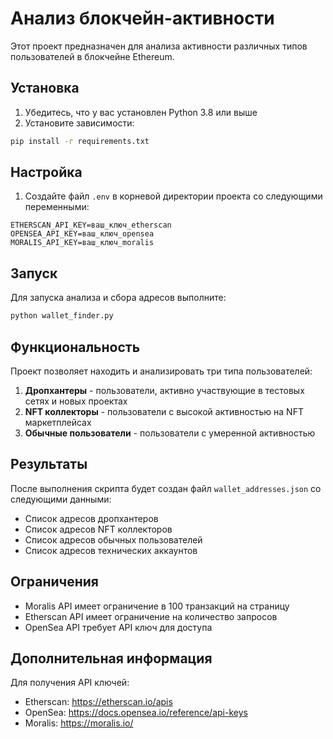 # Анализ блокчейн-активности

Этот проект предназначен для анализа активности различных типов пользователей в блокчейне Ethereum.

## Установка

1. Убедитесь, что у вас установлен Python 3.8 или выше
2. Установите зависимости:
```bash
pip install -r requirements.txt
```

## Настройка

1. Создайте файл `.env` в корневой директории проекта со следующими переменными:
```
ETHERSCAN_API_KEY=ваш_ключ_etherscan
OPENSEA_API_KEY=ваш_ключ_opensea
MORALIS_API_KEY=ваш_ключ_moralis
```

## Запуск

Для запуска анализа и сбора адресов выполните:
```bash
python wallet_finder.py
```

## Функциональность

Проект позволяет находить и анализировать три типа пользователей:

1. **Дропхантеры** - пользователи, активно участвующие в тестовых сетях и новых проектах
2. **NFT коллекторы** - пользователи с высокой активностью на NFT маркетплейсах
3. **Обычные пользователи** - пользователи с умеренной активностью

## Результаты

После выполнения скрипта будет создан файл `wallet_addresses.json` со следующими данными:
- Список адресов дропхантеров
- Список адресов NFT коллекторов
- Список адресов обычных пользователей
- Список адресов технических аккаунтов

## Ограничения

- Moralis API имеет ограничение в 100 транзакций на страницу
- Etherscan API имеет ограничение на количество запросов
- OpenSea API требует API ключ для доступа

## Дополнительная информация

Для получения API ключей:
- Etherscan: https://etherscan.io/apis
- OpenSea: https://docs.opensea.io/reference/api-keys
- Moralis: https://moralis.io/ 
